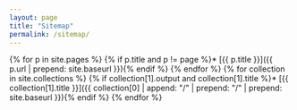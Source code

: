 ```yaml
---
layout: page
title: "Sitemap"
permalink: /sitemap/
---
```


{% for p in site.pages %}
  {% if p.title and p != page %}* [{{ p.title }}]({{ p.url | prepend: site.baseurl }}){% endif %}
{% endfor %}
{% for collection in site.collections %}
  {% if collection[1].output and collection[1].title %}* [{{ collection[1].title }}]({{ collection[0] | append: "/" | prepend: "/" | prepend: site.baseurl }}){% endif %}
{% endfor %}
